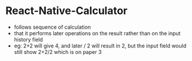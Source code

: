 # React-Native-Calculator
* follows sequence of calculation
* that it performs later operations on the result rather than on the input history field 
* eg: 2+2 will give 4, and later / 2 will result in 2, but the input field would still show 2+2/2 which is on paper 3
